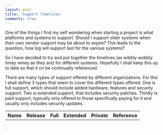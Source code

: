 ```yaml
---
layout: post
title: 'Support Timelines'
comments: true
---
```


One of the things I find my self wondering when starting a project is what platforms and systems to support. Should I support older systems when their own vendor support may be about to expire? This leads to the question, how log will support last for the various systems?

So I have decided to try and put together the timelines (as wibbly wobbly timey winey as they are) for different systems. Hopefully I shall keep this up to date so that it cn be continually referenced.

There are many types of support offered by different organizations. For this I shall define 3 types that seem to cover the different types offered. One is full support, which should include added hardware, features and security support. Two is extended support, that includes security patches. Thirdly is paid support, typically only offered to those specifically paying for it and usually only includes security updates.

<table id="tableTimelines">
  <tr>
    <th>Name</th>
    <th>Release</th>
    <th>Full</th>
    <th>Extended</th>
    <th>Private</th>
    <th>Reference</th>
  </tr>
</table>

<canvas id="canvasTimelines" width="100" height="100" 
  style="border: 1px solid #e8e8e8;"></canvas>

<script>
$(document).ready(function() {
  var barHeight = 50;
  var c=document.getElementById("canvasTimelines");
  
  //var width = window.innerWidth;
  //var height = window.innerHeight - barHeight;

  //c.width = width * window.devicePixelRatio;
  //c.height = height * window.devicePixelRatio;
  
  //c.style.width  = width + 'px';
  //c.style.height = height + 'px';


  
  var jqxhr = $.getJSON( "/assets/support_timelines.json", function( data ) {
    
    var rowHeight = 20 * window.devicePixelRatio;
    var rowSpace = 20 * window.devicePixelRatio;
    var height = 0;
    var now = Date.now();
    var minDate = now;
    var maxDate = now;
    
    var fontSizeData = 14 * window.devicePixelRatio;
    var fontSizeDate = 8 * window.devicePixelRatio
    
    for(var i = 0; i < data.length; i++)
    {
      /*
      release":"2007-03-15",
      "mainstream_support":"2013-01-08",
      "extended_support":"2017-03-31",
      "private_support":"2020-11-30",
      */
      
      
      if(data[i].type == "OS")
      {
        for(var j = 0; j < data[i].data.length; j++)
        {
          height += rowHeight;
          
          var date;
          
          if(data[i].data[j].release)
          {
            date = Date.parse(data[i].data[j].release);
          
            if(date < minDate)
              minDate = date;
            if(date > maxDate)
              maxDate = date;
          }
          
          if(data[i].data[j].mainstream_support)
          {
            date = Date.parse(data[i].data[j].mainstream_support);
          
            if(date < minDate)
              minDate = date;
            if(date > maxDate)
              maxDate = date;
          }
          
          if(data[i].data[j].extended_support)
          {
            date = Date.parse(data[i].data[j].extended_support);
          
            if(date < minDate)
              minDate = date;
            if(date > maxDate)
              maxDate = date;
          }
          
          if(data[i].data[j].private_support)
          {
            date = Date.parse(data[i].data[j].private_support);
          
            if(date < minDate)
              minDate = date;
            if(date > maxDate)
              maxDate = date;
          }
        }
      }
      else if(data[i].type == "Browser")
      {
      
      }
    }
    
    //width = window.innerWidth *2 / 4;
    height = height + rowHeight*2;

    console.log("width " + c.width + " " + dateWidth);

    //c.width = width/* * window.devicePixelRatio*/;
    c.height = height/* * window.devicePixelRatio*/;

    var pixelHeight = height / window.devicePixelRatio;
  
    //c.style.width  = c.width + 'px';
    c.style.width  = '100%';
    c.style.height = pixelHeight + 'px';

    c.width = c.offsetWidth * window.devicePixelRatio;
    c.height = height;

    //var dateWidth = width / (maxDate - minDate);
    var dateWidth = c.width/ (maxDate - minDate);
    
    var ctx = c.getContext("2d");
    
    ctx.font="" + fontSizeDate + "px Verdana";
    ctx.lineWidth = 1;
    ctx.strokeStyle = "#b0b0b0";
    
    //create table
    var table = document.getElementById("tableTimelines");
    
    //Draw dates
    var maxDateYear = new Date(maxDate);
    var minDateYear = new Date(minDate);
    var numYears = maxDateYear.getFullYear() - minDateYear.getFullYear() + 2;
    var startYear = new Date(minDate);
    startYear.setFullYear(minDateYear.getFullYear() - 1);
    startYear.setMonth(0);
    startYear.setDate(0);
    for(var i = 0; i < numYears; i++)
    {
      var x = (startYear.getTime() - minDate)*dateWidth;
      
      
      ctx.beginPath();
      ctx.moveTo(x,0);
      ctx.lineTo(x,height);
      ctx.stroke();
      
      ctx.fillText(startYear.getFullYear()+1, x, rowHeight-3);
      
      startYear.setFullYear(startYear.getFullYear() + 1);
    }
    
    var pos = 0;
    var lineWidth = 4;
    var tableRow = 1;
    
    ctx.font="" + fontSizeData + "px Verdana";
    ctx.lineWidth = lineWidth;
    
    
    for(var i = 0; i < data.length; i++)
    {
    
      if(data[i].type == "OS")
      {
        for(var j = 0; j < data[i].data.length; j++)
        {

          var date;
          var left;
          var mid;
          
          pos += rowHeight;
          
          if(data[i].data[j].release)
          {
            date = Date.parse(data[i].data[j].release);
            
            var row = table.insertRow(tableRow);
            var cell1 = row.insertCell(0);
            var cell2 = row.insertCell(1);
            var cell3 = row.insertCell(2);
            var cell4 = row.insertCell(3);
            var cell5 = row.insertCell(4);
            var cell6 = row.insertCell(5);
            
            tableRow++;
            
            cell1.innerHTML = data[i].data[j].name;
            cell2.innerHTML = data[i].data[j].release;
            cell6.innerHTML = "<a href='" + data[i].data[j].ref + "'>" + data[i].data[j].ref + "</a>"
          
            left = (date - minDate) * dateWidth;
            
            var extendedColor = "rgba(255,0,0,0.33)";
            var privateColor = "rgba(255,0,0,0.0)";
            if(now < Date.parse(data[i].data[j].mainstream_support))
            {
              ctx.strokeStyle = "green";
              ctx.fillStyle = "rgba(0,255,0,0.67)";
              extendedColor = "rgba(0,255,0,0.33)";
              privateColor = "rgba(0,255,0,0.0)";
            }
            else if(now < Date.parse(data[i].data[j].extended_support))
            {
              ctx.strokeStyle = "rgb(191,191,0)";
              ctx.fillStyle = "rgba(255,255,0,0.67)";
              extendedColor = "rgba(255,255,0,0.33)";
              privateColor = "rgba(255,255,0,0.0)";
            }
            else if(now < Date.parse(data[i].data[j].private_support))
            {
              ctx.strokeStyle = "orange";
              ctx.fillStyle = "rgba(255,127,0,0.67)";
              extendedColor = "rgba(255,127,0,0.33)";
              privateColor = "rgba(255,127,0,0.0)";
            }
            else{
              ctx.strokeStyle = "red";
              ctx.fillStyle = "rgba(255,0,0,0.67)";
            }
            
          
            if(data[i].data[j].mainstream_support)
            {
              date = Date.parse(data[i].data[j].mainstream_support);
              var w = (date - minDate) * dateWidth - left;
              
              ctx.fillRect(left+lineWidth/2,pos+lineWidth/2,w-lineWidth,rowHeight-lineWidth);
              ctx.strokeRect(left+lineWidth/2,pos+lineWidth/2,w-lineWidth,rowHeight-lineWidth);
              
              mid = left + w;
              
              cell3.innerHTML = data[i].data[j].mainstream_support;

            }
          
            if(data[i].data[j].extended_support)
            {
              ctx.fillStyle = extendedColor;
              
              date = Date.parse(data[i].data[j].extended_support);
              var w = (date - minDate) * dateWidth - mid;
              
              ctx.fillRect(mid+lineWidth/2,pos+lineWidth/2,w-lineWidth,rowHeight-lineWidth);
              ctx.strokeRect(mid+lineWidth/2,pos+lineWidth/2,w-lineWidth,rowHeight-lineWidth);
              
              mid = mid + w;
              
              cell4.innerHTML = data[i].data[j].extended_support;
            }
          
            if(data[i].data[j].private_support)
            {
              ctx.fillStyle = privateColor;
              
              date = Date.parse(data[i].data[j].private_support);
              var w = (date - minDate) * dateWidth - mid;
              
              ctx.fillRect(mid+lineWidth/2,pos+lineWidth/2,w-lineWidth,rowHeight-lineWidth);
              ctx.strokeRect(mid+lineWidth/2,pos+lineWidth/2,w-lineWidth,rowHeight-lineWidth);
              
              mid = mid + w;
              
              cell5.innerHTML = data[i].data[j].private_support;
          
            }
            
            ctx.fillStyle = "black";
            ctx.fillText(data[i].data[j].name, left + lineWidth, pos-lineWidth+rowHeight);
          
            
          }
        }
      }
      else if(data[i].type == "Browser")
      {
      
      }
    
    }
    
    var x = (now - minDate)* dateWidth;
    
    ctx.lineWidth = 2;
    ctx.beginPath();
    ctx.moveTo(x,0);
    ctx.lineTo(x,height);
    ctx.stroke();
    
  })
  
});
  
</script>


